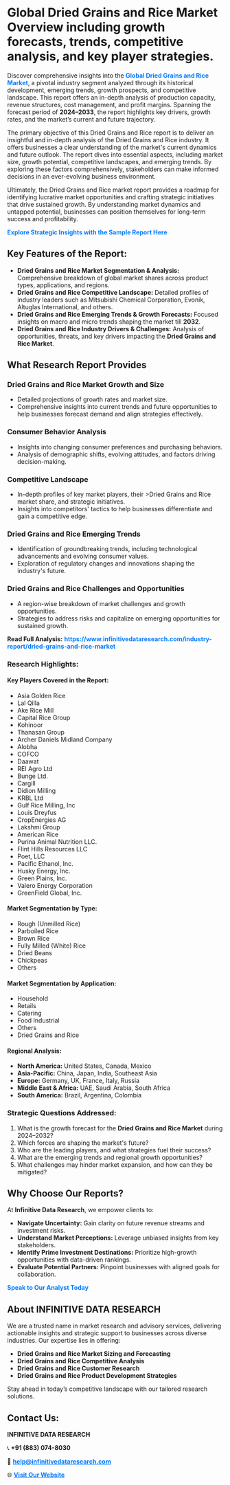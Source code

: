 <h1>Global Dried Grains and Rice Market Overview including growth forecasts, trends, competitive analysis, and key player strategies.</h1>
<p>
Discover comprehensive insights into the 
<a href="https://www.infinitivedataresearch.com/industry-report/dried-grains-and-rice-market" rel="dofollow" style="color: #007BFF; text-decoration: none;"><strong>Global Dried Grains and Rice Market</strong></a>, a pivotal industry segment analyzed through its historical development, emerging trends, growth prospects, and competitive landscape. This report offers an in-depth analysis of production capacity, revenue structures, cost management, and profit margins. Spanning the forecast period of <strong>2024–2033</strong>, the report highlights key drivers, growth rates, and the market’s current and future trajectory.
</p>
<p>
The primary objective of this Dried Grains and Rice report is to deliver an insightful and in-depth analysis of the Dried Grains and Rice industry. It offers businesses a clear understanding of the market's current dynamics and future outlook. The report dives into essential aspects, including market size, growth potential, competitive landscapes, and emerging trends. By exploring these factors comprehensively, stakeholders can make informed decisions in an ever-evolving business environment.
</p>
<p>
Ultimately, the Dried Grains and Rice market report provides a roadmap for identifying lucrative market opportunities and crafting strategic initiatives that drive sustained growth. By understanding market dynamics and untapped potential, businesses can position themselves for long-term success and profitability.
</p>
<p>
<a href="https://www.infinitivedataresearch.com/request-sample/reportId=111222" style="color: #007BFF; text-decoration: none;"><strong>Explore Strategic Insights with the Sample Report Here</strong></a>
</p>

<h2>Key Features of the Report:</h2>
<ul>
<li><strong>Dried Grains and Rice Market Segmentation & Analysis:</strong> Comprehensive breakdown of global market shares across product types, applications, and regions.</li>
<li><strong>Dried Grains and Rice Competitive Landscape:</strong> Detailed profiles of industry leaders such as Mitsubishi Chemical Corporation, Evonik, Altuglas International, and others.</li>
<li><strong>Dried Grains and Rice Emerging Trends & Growth Forecasts:</strong> Focused insights on macro and micro trends shaping the market till <strong>2032</strong>.</li>
<li><strong>Dried Grains and Rice Industry Drivers & Challenges:</strong> Analysis of opportunities, threats, and key drivers impacting the <strong>Dried Grains and Rice Market</strong>.</li>
</ul>

<h2>What Research Report Provides</h2>
<h3>Dried Grains and Rice Market Growth and Size</h3>
<ul>
<li>Detailed projections of growth rates and market size.</li>
<li>Comprehensive insights into current trends and future opportunities to help businesses forecast demand and align strategies effectively.</li>
</ul>

<h3>Consumer Behavior Analysis</h3>
<ul>
<li>Insights into changing consumer preferences and purchasing behaviors.</li>
<li>Analysis of demographic shifts, evolving attitudes, and factors driving decision-making.</li>
</ul>

<h3>Competitive Landscape</h3>
<ul>
<li>In-depth profiles of key market players, their >Dried Grains and Rice market share, and strategic initiatives.</li>
<li>Insights into competitors' tactics to help businesses differentiate and gain a competitive edge.</li>
</ul>

<h3>Dried Grains and Rice Emerging Trends</h3>
<ul>
<li>Identification of groundbreaking trends, including technological advancements and evolving consumer values.</li>
<li>Exploration of regulatory changes and innovations shaping the industry's future.</li>
</ul>

<h3>Dried Grains and Rice Challenges and Opportunities</h3>
<ul>
<li>A region-wise breakdown of market challenges and growth opportunities.</li>
<li>Strategies to address risks and capitalize on emerging opportunities for sustained growth.</li>
</ul>
<p><strong>Read Full Analysis:</strong> <a href="https://www.infinitivedataresearch.com/industry-report/dried-grains-and-rice-market" rel="dofollow" style="color: #007BFF; text-decoration: none;"><strong>https://www.infinitivedataresearch.com/industry-report/dried-grains-and-rice-market</strong></a></p>
<h3>Research Highlights:</h3>
<h4>Key Players Covered in the Report:</h4>
<ul><li>Asia Golden Rice</li><li>Lal Qilla</li><li>Ake Rice Mill</li><li>Capital Rice Group</li><li>Kohinoor</li><li>Thanasan Group</li><li>Archer Daniels Midland Company</li><li>Alobha</li><li>COFCO</li><li>Daawat</li><li>REI Agro Ltd</li><li>Bunge Ltd.</li><li>Cargill</li><li>Didion Milling</li><li>KRBL Ltd</li><li>Gulf Rice Milling, Inc</li><li>Louis Dreyfus</li><li>CropEnergies AG</li><li>Lakshmi Group</li><li>American Rice</li><li>Purina Animal Nutrition LLC.</li><li>Flint Hills Resources LLC</li><li>Poet, LLC</li><li>Pacific Ethanol, Inc.</li><li>Husky Energy, Inc.</li><li>Green Plains, Inc.</li><li>Valero Energy Corporation</li><li>GreenField Global, Inc.</li></ul>
<h4>Market Segmentation by Type:</h4>
<ul><li>Rough (Unmilled Rice)</li><li>Parboiled Rice</li><li>Brown Rice</li><li>Fully Milled (White) Rice</li><li>Dried Beans</li><li>Chickpeas</li><li>Others</li></ul>
<h4>Market Segmentation by Application:</h4>
<ul><li>Household</li><li>Retails</li><li>Catering</li><li>Food Industrial</li><li>Others</li><li>Dried Grains and Rice</li></ul>

<h4>Regional Analysis:</h4>
<ul>
<li><strong>North America:</strong> United States, Canada, Mexico</li>
<li><strong>Asia-Pacific:</strong> China, Japan, India, Southeast Asia</li>
<li><strong>Europe:</strong> Germany, UK, France, Italy, Russia</li>
<li><strong>Middle East & Africa:</strong> UAE, Saudi Arabia, South Africa</li>
<li><strong>South America:</strong> Brazil, Argentina, Colombia</li>
</ul>

<h3>Strategic Questions Addressed:</h3>
<ol>
<li>What is the growth forecast for the <strong>Dried Grains and Rice Market</strong> during 2024–2032?</li>
<li>Which forces are shaping the market's future?</li>
<li>Who are the leading players, and what strategies fuel their success?</li>
<li>What are the emerging trends and regional growth opportunities?</li>
<li>What challenges may hinder market expansion, and how can they be mitigated?</li>
</ol>

<h2>Why Choose Our Reports?</h2>
<p>At <strong>Infinitive Data Research</strong>, we empower clients to:</p>
<ul>
<li><strong>Navigate Uncertainty:</strong> Gain clarity on future revenue streams and investment risks.</li>
<li><strong>Understand Market Perceptions:</strong> Leverage unbiased insights from key stakeholders.</li>
<li><strong>Identify Prime Investment Destinations:</strong> Prioritize high-growth opportunities with data-driven rankings.</li>
<li><strong>Evaluate Potential Partners:</strong> Pinpoint businesses with aligned goals for collaboration.</li>
</ul>
<p><a href="https://www.infinitivedataresearch.com/industry-report/dried-grains-and-rice-market" rel="dofollow" style="color: #007BFF; text-decoration: none;"><strong>Speak to Our Analyst Today</strong></a></p>

<h2>About INFINITIVE DATA RESEARCH</h2>
<p>We are a trusted name in market research and advisory services, delivering actionable insights and strategic support to businesses across diverse industries. Our expertise lies in offering:</p>
<ul>
<li><strong>Dried Grains and Rice Market Sizing and Forecasting</strong></li>
<li><strong>Dried Grains and Rice Competitive Analysis</strong></li>
<li><strong>Dried Grains and Rice Customer Research</strong></li>
<li><strong>Dried Grains and Rice Product Development Strategies</strong></li>
</ul>
<p>Stay ahead in today’s competitive landscape with our tailored research solutions.</p>

<h2>Contact Us:</h2>
<p><strong>INFINITIVE DATA RESEARCH</strong></p>
<p>📞 <strong>+91 (883) 074-8030</strong></p>
<p>📧 <strong><a href="mailto:help@infinitivedataresearch.com" style="color: #007BFF;">help@infinitivedataresearch.com</a></strong></p>
<p>🌐 <strong><a href="https://www.infinitivedataresearch.com" rel="dofollow" style="color: #007BFF;">Visit Our Website</a></strong></p>